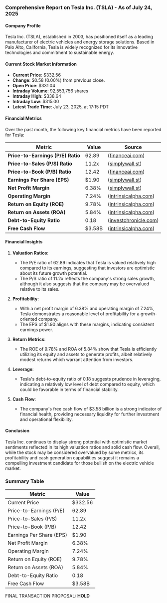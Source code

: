 ### Comprehensive Report on Tesla Inc. (TSLA) - As of July 24, 2025

#### Company Profile
Tesla Inc. (TSLA), established in 2003, has positioned itself as a leading manufacturer of electric vehicles and energy storage solutions. Based in Palo Alto, California, Tesla is widely recognized for its innovative technologies and commitment to sustainable energy.

#### Current Stock Market Information
- **Current Price**: $332.56
- **Change**: $0.58 (0.00%) from previous close.
- **Open Price**: $331.04
- **Intraday Volume**: 92,553,756 shares
- **Intraday High**: $338.64
- **Intraday Low**: $315.00
- **Latest Trade Time**: July 23, 2025, at 17:15 PDT

#### Financial Metrics
Over the past month, the following key financial metrics have been reported for Tesla:

| Metric                     | Value       | Source                                                                                   |
|----------------------------|-------------|------------------------------------------------------------------------------------------|
| **Price-to-Earnings (P/E) Ratio** | 62.89       | ([financeai.com](https://financeai.com/stock/securities/nasdaq-tsla?utm_source=openai)) |
| **Price-to-Sales (P/S) Ratio**    | 11.2x       | ([simplywall.st](https://simplywall.st/stocks/us/automobiles/nasdaq-tsla/tesla?utm_source=openai)) |
| **Price-to-Book (P/B) Ratio**     | 12.42       | ([financeai.com](https://financeai.com/stock/securities/nasdaq-tsla?utm_source=openai)) |
| **Earnings Per Share (EPS)**      | $1.90       | ([simplywall.st](https://simplywall.st/stocks/us/automobiles/nasdaq-tsla/tesla?utm_source=openai)) |
| **Net Profit Margin**             | 6.38%       | ([simplywall.st](https://simplywall.st/stocks/us/automobiles/nasdaq-tsla/tesla?utm_source=openai)) |
| **Operating Margin**              | 7.24%       | ([intrinsicalpha.com](https://www.intrinsicalpha.com/security/NASDAQ/TSLA/summary?utm_source=openai)) |
| **Return on Equity (ROE)**        | 9.78%       | ([intrinsicalpha.com](https://www.intrinsicalpha.com/security/NASDAQ/TSLA/summary?utm_source=openai)) |
| **Return on Assets (ROA)**        | 5.84%       | ([intrinsicalpha.com](https://www.intrinsicalpha.com/security/NASDAQ/TSLA/summary?utm_source=openai)) |
| **Debt-to-Equity Ratio**          | 0.18        | ([investchronicle.com](https://investchronicle.com/2025/07/14/charting-the-course-tesla-incs-tsla-stock-prospects/?utm_source=openai)) |
| **Free Cash Flow**                | $3.58B      | ([intrinsicalpha.com](https://www.intrinsicalpha.com/security/NASDAQ/TSLA/summary?utm_source=openai)) |

#### Financial Insights
1. **Valuation Ratios**: 
   - The P/E ratio of 62.89 indicates that Tesla is valued relatively high compared to its earnings, suggesting that investors are optimistic about its future growth potential.
   - The P/S ratio of 11.2x reflects the company's strong sales growth, although it also suggests that the company may be overvalued relative to its sales.

2. **Profitability**: 
   - With a net profit margin of 6.38% and operating margin of 7.24%, Tesla demonstrates a reasonable level of profitability for a growth-oriented company.
   - The EPS of $1.90 aligns with these margins, indicating consistent earnings power.

3. **Return Metrics**: 
   - The ROE of 9.78% and ROA of 5.84% show that Tesla is efficiently utilizing its equity and assets to generate profits, albeit relatively modest returns which warrant attention from investors.

4. **Leverage**: 
   - Tesla's debt-to-equity ratio of 0.18 suggests prudence in leveraging, indicating a relatively low level of debt compared to equity, which could be favorable in terms of financial stability.

5. **Cash Flow**: 
   - The company's free cash flow of $3.58 billion is a strong indicator of financial health, providing necessary liquidity for further investment and operational flexibility.

#### Conclusion
Tesla Inc. continues to display strong potential with optimistic market sentiments reflected in its high valuation ratios and solid cash flow. Overall, while the stock may be considered overvalued by some metrics, its profitability and cash generation capabilities suggest it remains a compelling investment candidate for those bullish on the electric vehicle market.

### Summary Table

| Metric                     | Value       |
|----------------------------|-------------|
| Current Price              | $332.56     |
| Price-to-Earnings (P/E)    | 62.89     |
| Price-to-Sales (P/S)       | 11.2x     |
| Price-to-Book (P/B)        | 12.42     |
| Earnings Per Share (EPS)   | $1.90     |
| Net Profit Margin           | 6.38%     |
| Operating Margin            | 7.24%     |
| Return on Equity (ROE)     | 9.78%     |
| Return on Assets (ROA)     | 5.84%     |
| Debt-to-Equity Ratio       | 0.18      |
| Free Cash Flow             | $3.58B     |

FINAL TRANSACTION PROPOSAL: **HOLD**